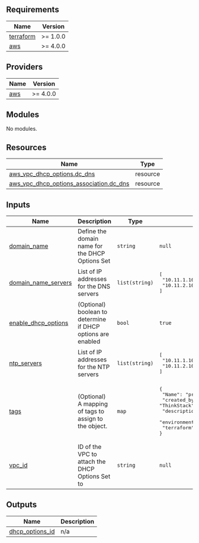 <!-- BEGIN_TF_DOCS -->
## Requirements

| Name | Version |
|------|---------|
| <a name="requirement_terraform"></a> [terraform](#requirement\_terraform) | >= 1.0.0 |
| <a name="requirement_aws"></a> [aws](#requirement\_aws) | >= 4.0.0 |

## Providers

| Name | Version |
|------|---------|
| <a name="provider_aws"></a> [aws](#provider\_aws) | >= 4.0.0 |

## Modules

No modules.

## Resources

| Name | Type |
|------|------|
| [aws_vpc_dhcp_options.dc_dns](https://registry.terraform.io/providers/hashicorp/aws/latest/docs/resources/vpc_dhcp_options) | resource |
| [aws_vpc_dhcp_options_association.dc_dns](https://registry.terraform.io/providers/hashicorp/aws/latest/docs/resources/vpc_dhcp_options_association) | resource |

## Inputs

| Name | Description | Type | Default | Required |
|------|-------------|------|---------|:--------:|
| <a name="input_domain_name"></a> [domain\_name](#input\_domain\_name) | Define the domain name for the DHCP Options Set | `string` | `null` | no |
| <a name="input_domain_name_servers"></a> [domain\_name\_servers](#input\_domain\_name\_servers) | List of IP addresses for the DNS servers | `list(string)` | <pre>[<br>  "10.11.1.100",<br>  "10.11.2.100"<br>]</pre> | no |
| <a name="input_enable_dhcp_options"></a> [enable\_dhcp\_options](#input\_enable\_dhcp\_options) | (Optional) boolean to determine if DHCP options are enabled | `bool` | `true` | no |
| <a name="input_ntp_servers"></a> [ntp\_servers](#input\_ntp\_servers) | List of IP addresses for the NTP servers | `list(string)` | <pre>[<br>  "10.11.1.100",<br>  "10.11.2.100"<br>]</pre> | no |
| <a name="input_tags"></a> [tags](#input\_tags) | (Optional) A mapping of tags to assign to the object. | `map` | <pre>{<br>  "Name": "prod_dhcp_options_set",<br>  "created_by": "ThinkStack",<br>  "description": "DHCP Option Set for the VPC",<br>  "environment": "prod",<br>  "terraform": "true"<br>}</pre> | no |
| <a name="input_vpc_id"></a> [vpc\_id](#input\_vpc\_id) | ID of the VPC to attach the DHCP Options Set to | `string` | `null` | no |

## Outputs

| Name | Description |
|------|-------------|
| <a name="output_dhcp_options_id"></a> [dhcp\_options\_id](#output\_dhcp\_options\_id) | n/a |
<!-- END_TF_DOCS -->